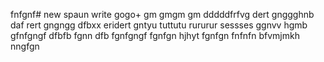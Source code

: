 fnfgnf# new
spaun
write
gogo+
gm
gmgm
gm
dddddfrfvg
dert
gnggghnb
daf
rert
gngngg
dfbxx 
eridert
gntyu
tuttutu
rururur
sessses
ggnvv
hgmb
gfnfgngf
dfbfb
fgnn
dfb
fgnfgngf
fgnfgn
hjhyt
fgnfgn
fnfnfn
bfvmjmkh
nngfgn

